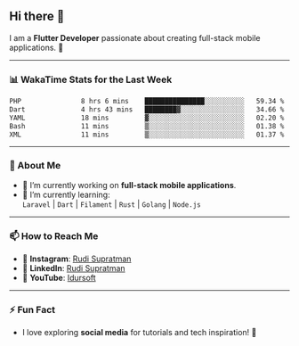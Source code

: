 ## Hi there 👋

I am a **Flutter Developer** passionate about creating full-stack mobile applications. 🚀

---

### 📊 WakaTime Stats for the Last Week
<!--START_SECTION:waka-->

```txt
PHP               8 hrs 6 mins    ███████████████░░░░░░░░░░   59.34 %
Dart              4 hrs 43 mins   ████████▓░░░░░░░░░░░░░░░░   34.66 %
YAML              18 mins         ▓░░░░░░░░░░░░░░░░░░░░░░░░   02.20 %
Bash              11 mins         ▒░░░░░░░░░░░░░░░░░░░░░░░░   01.38 %
XML               11 mins         ▒░░░░░░░░░░░░░░░░░░░░░░░░   01.37 %
```

<!--END_SECTION:waka-->

---

### 🌱 About Me
- 🔭 I’m currently working on **full-stack mobile applications**.
- 🌱 I’m currently learning:  
  `Laravel` | `Dart` | `Filament` | `Rust` | `Golang` | `Node.js`

---

### 📫 How to Reach Me
- 💬 **Instagram**: [Rudi Supratman](https://www.instagram.com/rudisupratman97)  
- 💼 **LinkedIn**: [Rudi Supratman](https://www.linkedin.com/in/rudi-supratman-324233281)  
- 🎥 **YouTube**: [Idursoft](https://www.youtube.com/@adde5863)

---

### ⚡ Fun Fact
- I love exploring **social media** for tutorials and tech inspiration! 🎥
